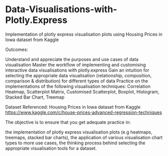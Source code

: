# Data-Visualisations-with-Plotly.Express
Implementation of plotly express visualisation plots using Housing Prices in Iowa dataset from Kaggle

Outcomes:

Understand and appreciate the purposes and use cases of data visualisation
Master the workflow of implementing and customising interactive data visualisations with plotly.express
Gain an intuition for selecting the appropriate data visualisation (relationship, composition, comparison & distribution) for different types of data
Practice on the implementations of the following visualisation techniques:
Correlation Heatmap,
Scatterplot Matrix,
Customised Scatterplot,
Boxplot,
Histogram,
Stacked Bar Chart,
Treemap

Dataset Referenced:
Housing Prices in Iowa dataset from Kaggle
https://www.kaggle.com/c/house-prices-advanced-regression-techniques

The objective is to ensure that you get adequate practice in:

the implementation of plotly express visualisation plots (e.g heatmaps, treemaps, stacked bar charts),
the application of various visualisation chart types to more use cases,
the thinking process behind selecting the appropriate visualisation tools for a dataset.
